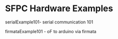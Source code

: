 # SFPC Hardware Examples

serialExample101- serial communication 101

firmataExample101 -  oF  to arduino via firmata


